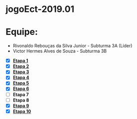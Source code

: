 # jogoEct-2019.01


# Equipe:
- Rivonaldo Rebouças da Silva Junior - Subturma 3A (Líder)
- Victor Hermes Alves de Souza - Subturma 3B

- [x] **[Etapa 1](https://github.com/VictorHAS/jogoEct-2019.01/blob/master/etapa1.js)**
- [x] **[Etapa 2](https://github.com/VictorHAS/jogoEct-2019.01/blob/master/etapa2.js)**
- [x] **[Etapa 3](https://github.com/VictorHAS/jogoEct-2019.01/blob/master/etapa3.js)**
- [x] **[Etapa 4](https://github.com/VictorHAS/jogoEct-2019.01/blob/master/etapa4.js)**
- [x] **[Etapa 5](https://github.com/VictorHAS/jogoEct-2019.01/blob/master/main/sketch.js)**
- [x] **[Etapa 6](https://github.com/VictorHAS/jogoEct-2019.01/blob/master/main/sketch.js)**
- [ ] **Etapa 7**
- [ ] **Etapa 8**
- [x] **[Etapa 9](https://github.com/VictorHAS/jogoEct-2019.01/blob/master/main/sketch.js)**
- [x] **[Etapa 10](https://github.com/VictorHAS/jogoEct-2019.01/blob/master/main/sketch.js)**
